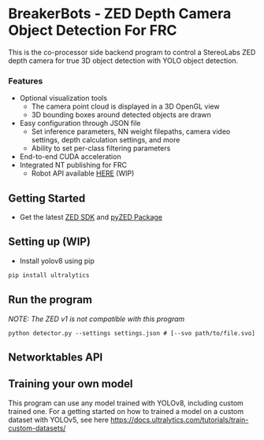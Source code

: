 # BreakerBots - ZED Depth Camera Object Detection For FRC

This is the co-processor side backend program to control a StereoLabs ZED depth camera for true 3D object detection with YOLO object detection. 

### Features
 - Optional visualization tools 
    - The camera point cloud is displayed in a 3D OpenGL view
    - 3D bounding boxes around detected objects are drawn
 - Easy configuration through JSON file
    - Set inference parameters, NN weight filepaths, camera video settings, depth calculation settings, and more
    - Ability to set per-class filtering parameters
 - End-to-end CUDA acceleration
 - Integrated NT publishing for FRC
    - Robot API available [HERE]() (WIP)

## Getting Started
 - Get the latest [ZED SDK](https://www.stereolabs.com/developers/release/) and [pyZED Package](https://www.stereolabs.com/docs/app-development/python/install/)
## Setting up (WIP)

 - Install yolov8 using pip

```sh
pip install ultralytics
```

## Run the program

*NOTE: The ZED v1 is not compatible with this program*

```
python detector.py --settings settings.json # [--svo path/to/file.svo]
```

## Networktables API

## Training your own model

This program can use any model trained with YOLOv8, including custom trained one. For a getting started on how to trained a model on a custom dataset with YOLOv5, see here https://docs.ultralytics.com/tutorials/train-custom-datasets/